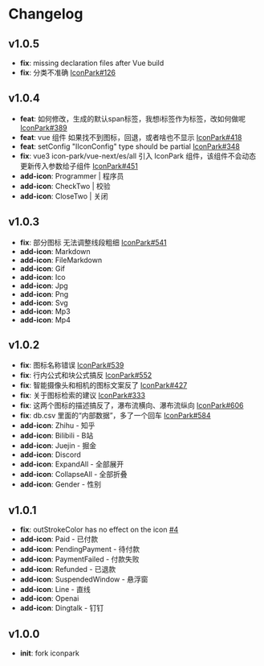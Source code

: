 # Changelog

## v1.0.5

- **fix**: missing declaration files after Vue build
- **fix**: 分类不准确 [IconPark#126](https://github.com/bytedance/IconPark/issues/126)

## v1.0.4

- **feat**: 如何修改，生成的默认span标签，我想i标签作为标签，改如何做呢 [IconPark#389](https://github.com/bytedance/IconPark/issues/389)
- **feat**: vue 组件 如果找不到图标，回退，或者啥也不显示 [IconPark#418](https://github.com/bytedance/IconPark/issues/418)
- **feat**: setConfig "IIconConfig" type should be partial [IconPark#348](https://github.com/bytedance/IconPark/issues/348)
- **fix**: vue3 icon-park/vue-next/es/all 引入 IconPark 组件，该组件不会动态更新传入参数给子组件 [IconPark#451](https://github.com/bytedance/IconPark/issues/451)
- **add-icon**: Programmer | 程序员
- **add-icon**: CheckTwo | 校验
- **add-icon**: CloseTwo | 关闭

## v1.0.3

- **fix**: 部分图标 无法调整线段粗细 [IconPark#541](https://github.com/bytedance/IconPark/issues/541)
- **add-icon**: Markdown 
- **add-icon**: FileMarkdown
- **add-icon**: Gif
- **add-icon**: Ico
- **add-icon**: Jpg
- **add-icon**: Png
- **add-icon**: Svg
- **add-icon**: Mp3
- **add-icon**: Mp4

## v1.0.2

- **fix**: 图标名称错误 [IconPark#539](https://github.com/bytedance/IconPark/issues/539)
- **fix**: 行内公式和块公式搞反 [IconPark#552](https://github.com/bytedance/IconPark/issues/552)
- **fix**: 智能摄像头和相机的图标文案反了 [IconPark#427](https://github.com/bytedance/IconPark/issues/427)
- **fix**: 关于图标检索的建议 [IconPark#333](https://github.com/bytedance/IconPark/issues/333)
- **fix**: 这两个图标的描述搞反了，瀑布流横向、瀑布流纵向 [IconPark#606](https://github.com/bytedance/IconPark/issues/606)
- **fix**: db.csv 里面的“内部数据”，多了一个回车 [IconPark#584](https://github.com/bytedance/IconPark/issues/584)
- **add-icon**: Zhihu - 知乎
- **add-icon**: Bilibili - B站
- **add-icon**: Juejin - 掘金
- **add-icon**: Discord
- **add-icon**: ExpandAll - 全部展开
- **add-icon**: CollapseAll - 全部折叠
- **add-icon**: Gender - 性别

## v1.0.1

- **fix**: outStrokeColor has no effect on the icon [#4](https://github.com/icon-space/IconSpace/issues/4)
- **add-icon**: Paid - 已付款
- **add-icon**: PendingPayment - 待付款
- **add-icon**: PaymentFailed - 付款失败
- **add-icon**: Refunded - 已退款
- **add-icon**: SuspendedWindow - 悬浮窗
- **add-icon**: Line - 直线
- **add-icon**: Openai
- **add-icon**: Dingtalk - 钉钉

## v1.0.0

- **init**: fork iconpark
